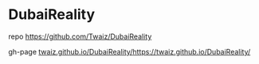 # DubaiReality

repo https://github.com/Twaiz/DubaiReality

gh-page [twaiz.github.io/DubaiReality/](https://twaiz.github.io/DubaiReality/)https://twaiz.github.io/DubaiReality/
